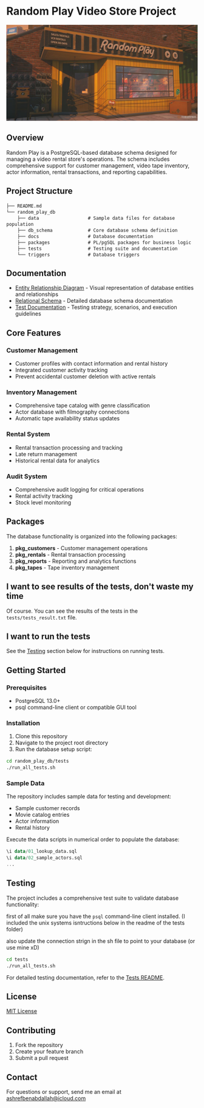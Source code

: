 # Random Play Video Store Project

![Video Store Database Banner](img.jpg "Random Play Video Store Database")

## Overview

Random Play is a PostgreSQL-based database schema designed for managing a video rental store's operations. The schema includes comprehensive support for customer management, video tape inventory, actor information, rental transactions, and reporting capabilities.

## Project Structure

```
├── README.md
└── random_play_db
    ├── data                  # Sample data files for database population
    ├── db_schema             # Core database schema definition
    ├── docs                  # Database documentation
    ├── packages              # PL/pgSQL packages for business logic
    ├── tests                 # Testing suite and documentation
    └── triggers              # Database triggers
```

## Documentation

- [Entity Relationship Diagram](random_play_db/docs/erd.md) - Visual representation of database entities and relationships
- [Relational Schema](random_play_db/docs/relational_schema.md) - Detailed database schema documentation
- [Test Documentation](random_play_db/tests/README.md) - Testing strategy, scenarios, and execution guidelines

## Core Features

### Customer Management

- Customer profiles with contact information and rental history
- Integrated customer activity tracking
- Prevent accidental customer deletion with active rentals

### Inventory Management

- Comprehensive tape catalog with genre classification
- Actor database with filmography connections
- Automatic tape availability status updates

### Rental System

- Rental transaction processing and tracking
- Late return management
- Historical rental data for analytics

### Audit System

- Comprehensive audit logging for critical operations
- Rental activity tracking
- Stock level monitoring

## Packages

The database functionality is organized into the following packages:

1. **pkg_customers** - Customer management operations
2. **pkg_rentals** - Rental transaction processing
3. **pkg_reports** - Reporting and analytics functions
4. **pkg_tapes** - Tape inventory management

## I want to see results of the tests, don't waste my time

Of course. You can see the results of the tests in the `tests/tests_result.txt` file.

## I want to run the tests

See the [Testing](#testing) section below for instructions on running tests.

## Getting Started

### Prerequisites

- PostgreSQL 13.0+
- psql command-line client or compatible GUI tool

### Installation

1. Clone this repository
2. Navigate to the project root directory
3. Run the database setup script:

```bash
cd random_play_db/tests
./run_all_tests.sh
```

### Sample Data

The repository includes sample data for testing and development:

- Sample customer records
- Movie catalog entries
- Actor information
- Rental history

Execute the data scripts in numerical order to populate the database:

```sql
\i data/01_lookup_data.sql
\i data/02_sample_actors.sql
...
```

## Testing

The project includes a comprehensive test suite to validate database functionality:

first of all make sure you have the `psql` command-line client installed. (I included the unix systems isntructions below in the readme of the tests folder)

also update the connection strign in the sh file to point to your database (or use mine xD)

```bash
cd tests
./run_all_tests.sh
```

For detailed testing documentation, refer to the [Tests README](tests/README.md).

## License

[MIT License](LICENSE)

## Contributing

1. Fork the repository
2. Create your feature branch
3. Submit a pull request

## Contact

For questions or support, send me an email at ashrefbenabdallah@icloud.com
